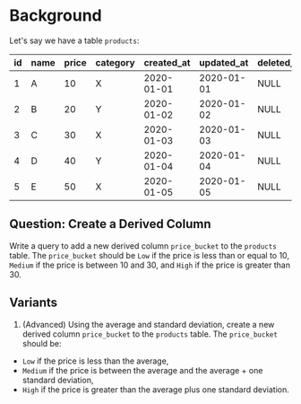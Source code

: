 # Background

Let's say we have a table `products`:

| id | name | price | category | created_at | updated_at | deleted_at |
|----|------|-------|----------|------------|------------|------------|
| 1  | A    | 10    | X        | 2020-01-01 | 2020-01-01 | NULL       |
| 2  | B    | 20    | Y        | 2020-01-02 | 2020-01-02 | NULL       |
| 3  | C    | 30    | X        | 2020-01-03 | 2020-01-03 | NULL       |
| 4  | D    | 40    | Y        | 2020-01-04 | 2020-01-04 | NULL       |
| 5  | E    | 50    | X        | 2020-01-05 | 2020-01-05 | NULL       |

## Question: Create a Derived Column

Write a query to add a new derived column `price_bucket` to the `products` table. The `price_bucket` should be `Low` if the price is less than or equal to 10, `Medium` if the price is between 10 and 30, and `High` if the price is greater than 30.

## Variants

1. (Advanced) Using the average and standard deviation, create a new derived column `price_bucket` to the `products` table. The `price_bucket` should be: 
- `Low` if the price is less than the average, 
- `Medium` if the price is between the average and the average + one standard deviation, 
- `High` if the price is greater than the average plus one standard deviation.

